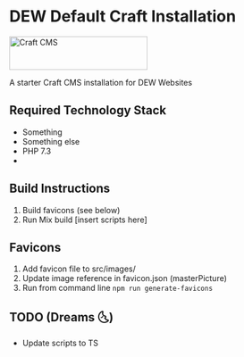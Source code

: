 # DEW Default Craft Installation
<a href="https://craftcms.com/" rel="noopener" target="_blank"><img width="247" height="60" src="https://craftcms.com/craftcms.svg" alt="Craft CMS"></a>

A starter Craft CMS installation for DEW Websites

## Required Technology Stack
- Something
- Something else
- PHP 7.3
- 

## Build Instructions
1. Build favicons (see below)
2. Run Mix build [insert scripts here]

## Favicons
1. Add favicon file to src/images/
2. Update image reference in favicon.json (masterPicture)
3. Run from command line `npm run generate-favicons`

## TODO (Dreams :last_quarter_moon_with_face:)
- Update scripts to TS